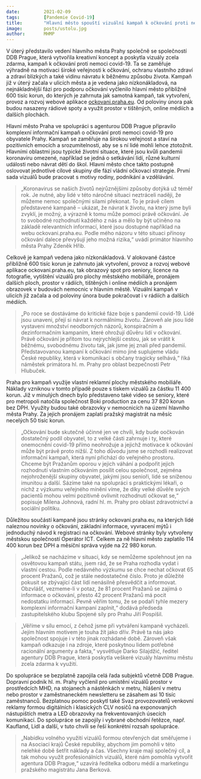 ```yaml
---
date:         2021-02-09
tags:         [Pandemie Covid-19]
title:        "Hlavní město spouští vizuální kampaň k očkování proti nemoci covid-19"
image: 	      posts/ustolu.jpg
author:       MHMP
---
```


V úterý představilo vedení hlavního města Prahy společně se společností DDB Prague, která vytvořila kreativní koncept a poskytla vizuály zcela zdarma, kampaň k očkování proti nemoci covid-19. Ta se zaměřuje výhradně na motivaci široké veřejnosti k očkování, ochranu vlastního zdraví a zdraví blízkých a také vidinu návratu k běžnému způsobu života. Kampaň již v úterý začala v ulicích města a je vedena jako nízkonákladová, na nejnákladnější fázi pro podporu očkování vyčlenilo hlavní město přibližně 600 tisíc korun, do kterých je zahrnuta jak samotná kampaň, tak vytvoření, provoz a rozvoj webové aplikace [ockovani.praha.eu](https://ockovani.praha.eu). Od poloviny února pak budou nasazeny rádiové spoty a využit prostor v tištěných, online médiích a dalších plochách. 

Hlavní město Praha ve spolupráci s agenturou DDB Prague připravilo komplexní informační kampaň o očkování proti nemoci covid-19 pro obyvatele Prahy. Kampaň se zaměřuje na širokou veřejnost a staví na pozitivních emocích a srozumitelnosti, aby se s ní lidé mohli lehce ztotožnit. Hlavními oblastmi jsou typické životní situace, které jsou kvůli pandemii koronaviru omezené, například se jedná o setkávání lidí, různé kulturní události nebo návrat dětí do škol. Hlavní město chce takto postupně oslovovat jednotlivé cílové skupiny dle fází vládní očkovací strategie. První sada vizuálů bude pracovat s motivy rodiny, podnikání a vzdělávání.

> „Koronavirus se našich životů nejrůznějšími způsoby dotýká už téměř rok. Je nutné, aby lidé v této náročné situaci neztráceli naději, že můžeme nemoc společnými silami překonat. To je právě cílem představené kampaně – ukázat, že návrat k životu, na který jsme byli zvyklí, je možný, a výrazně k tomu může pomoci právě očkování. Je to svobodné rozhodnutí každého z nás a mělo by být učiněno na základě relevantních informací, které jsou dostupné například na webu ockovani.praha.eu. Podle mého názoru v této situaci přínosy očkování dalece převyšují jeho možná rizika,“ uvádí primátor hlavního města Prahy Zdeněk Hřib.  

Celkově je kampaň vedena jako nízkonákladová. V alokované částce přibližně 600 tisíc korun je zahrnuto jak vytvoření, provoz a rozvoj webové aplikace ockovani.praha.eu, tak obrazový spot pro seniory, licence na fotografie, vytištění vizuálů pro plochy městského mobiliáře, pronájem dalších ploch, prostor v rádiích, tištěných i online médiích a pronájem obrazovek v budovách nemocnic v hlavním městě. Vizuální kampaň v ulicích již začala a od poloviny února bude pokračovat i v rádiích a dalších médiích.

> „Po roce se dostáváme do kritické fáze boje s pandemií covid-19. Lidé jsou unaveni, přejí si návrat k normálnímu životu. Zároveň ale jsou lidé vystaveni množství neodborných názorů, konspiračním a dezinformačním kampaním, které ohrožují důvěru lidí v očkování. Právě očkování je přitom tou nejrychlejší cestou, jak se vrátit k běžnému, svobodnému životu tak, jak jsme jej znali před pandemií. Představovanou kampaní k očkování mimo jiné suplujeme vládu České republiky, která v komunikaci s občany tragicky selhává,“ říká náměstek primátora hl. m. Prahy pro oblast bezpečnosti Petr Hlubuček.

Praha pro kampaň využije vlastní reklamní plochy městského mobiliáře. Náklady vzniknou v tomto případě pouze s tiskem vizuálů za částku 11 400 korun. Již v minulých dnech bylo představeno také video se seniory, které pro metropoli natočila společnost Boki production za cenu 37 820 korun bez DPH. Využity budou také obrazovky v nemocnicích na území hlavního města Prahy. Za jejich pronájem zaplatí pražský magistrát na měsíc necelých 50 tisíc korun.

> „Očkování bude skutečně účinné jen ve chvíli, kdy bude oočkován dostatečný podíl obyvatel, to z velké části zahrnuje i ty, které onemocnění covid-19 přímo neohrožuje a jejichž motivace k očkování může být právě proto nižší. Z toho důvodu jsme se rozhodli realizovat informační kampaň, která nyní přichází do veřejného prostoru. Chceme být Pražanům oporou v jejich váhání a podpořit jejich rozhodnutí vlastním očkováním posílit celou společnost, zejména nejohroženější skupiny obyvatel, jakými jsou senioři, lidé se sníženou imunitou a další. Sázíme také na spolupráci s praktickými lékaři, o nichž z výzkumu veřejného mínění víme, že díky velké důvěře svých pacientů mohou velmi pozitivně ovlivnit rozhodnutí očkovat se,“ popisuje Milena Johnová, radní hl. m. Prahy pro oblast zdravotnictví a sociální politiku.

Důležitou součástí kampaně jsou stránky ockovani.praha.eu, na kterých lidé naleznou novinky o očkování, základní informace, vyvracení mýtů i jednoduchý návod k registraci na očkování. Webové stránky byly vytvořeny městskou společností Operátor ICT. Celkem za ně hlavní město zaplatilo 114  400 korun bez DPH a měsíční správa vyjde na 22 980 korun.

> „Jelikož se nacházíme v situaci, kdy se nemůžeme spolehnout jen na osvětovou kampaň státu, jsem rád, že se Praha rozhodla vydat i vlastní cestou. Podle nedávného výzkumu se chce nechat očkovat 65 procent Pražanů, což je stále nedostatečné číslo. Proto je důležité pokusit se zbývající část lidí nenásilně přesvědčit a informovat. Obzvlášť, vezmeme-li v potaz, že 81 procent Pražanů se zajímá o informace o očkování, přesto 42 procent Pražanů má pocit nedostatku informací. Pevně věřím tomu, že se podaří tyhle mezery komplexní informační kampaní zaplnit,“ dodává předseda zastupitelského klubu Spojené síly pro Prahu Jiří Pospíšil.

> „Věříme v sílu emocí, z čehož jsme při vytváření kampaně vycházeli. Jejím hlavním motivem je touha žít jako dřív. Právě ta nás jako společnost spojuje i v této jinak rozhádané době. Zároveň však kampaň odkazuje i na zdroje, které poskytnou lidem potřebné racionální argumenty a fakta,“ vysvětluje Darko Silajdžić, ředitel agentury DDB Prague, která poskytla veškeré vizuály hlavnímu městu zcela zdarma k využití.

Do spolupráce se bezplatně zapojila celá řada subjektů včetně DDB Prague. Dopravní podnik hl. m. Prahy vyčlenil pro umístění vizuálů prostor v prostředcích MHD, na stojanech a nástěnkách v metru, hlášení v metru nebo prostor v zaměstnaneckém newsletteru se zásahem asi 10 tisíc zaměstnanců. Bezplatnou pomoc poskytl také Svaz provozovatelů venkovní reklamy formou digitálních i klasických CLV nosičů na exponovaných nástupištích metra a LED obrazovky na frekventovaných úsecích komunikací. Do spolupráce se zapojily i vybrané obchodní řetězce, např. Kaufland, Lidl a další, v tuto chvíli se řeší konkrétní rozsah spolupráce.

> „Nabídku volného využití vizuálů formou otevřených dat směřujeme i na Asociaci krajů České republiky, abychom jim pomohli v této nelehké době šetřit náklady a čas. Všechny kraje mají společný cíl, a tak mohou využít profesionálních vizuálů, které nám pomohla vytvořit agentura DDB Prague,“ uzavírá ředitelka odboru médií a marketingu pražského magistrátu Jana Berková.
